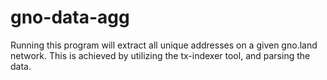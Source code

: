 # gno-data-agg

Running this program will extract all unique addresses on a given gno.land network.
This is achieved by utilizing the tx-indexer tool, and parsing the data. 


